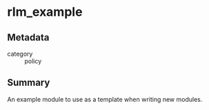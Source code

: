 # rlm_example
## Metadata
<dl>
  <dt>category</dt><dd>policy</dd>
</dl>

## Summary
An example module to use as a template when writing new modules.
